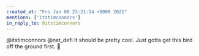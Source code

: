 ```yaml
---
created_at: "Fri Jan 08 23:21:14 +0000 2021"
mentions: ['itstimconnors']
in_reply_to: @itstimconnors
---
```


@itstimconnors @net_defi It should be pretty cool. Just gotta get this bird off the ground first. 🛫